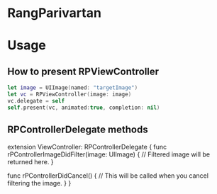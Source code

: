 # RangParivartan

# Usage
## How to present RPViewController

```Swift
let image = UIImage(named: "targetImage")
let vc = RPViewController(image: image)
vc.delegate = self
self.present(vc, animated:true, completion: nil)
```
## RPControllerDelegate methods

extension ViewController: RPControllerDelegate {
    func rPControllerImageDidFilter(image: UIImage) {
      // Filtered image will be returned here.
    }

   func rPControllerDidCancel() {
      // This will be called when you cancel filtering the image.
    }
}
